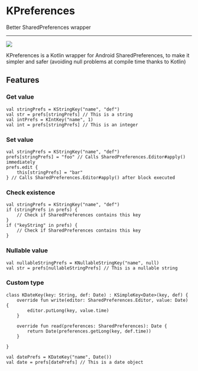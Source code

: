 # KPreferences

Better SharedPreferences wrapper

---

[![](https://jitpack.io/v/mariotaku/KPreferences.svg)](https://jitpack.io/#mariotaku/KPreferences)

KPreferences is a Kotlin wrapper for Android SharedPreferences, to make it simpler and safer (avoiding null problems at compile time thanks to Kotlin)

## Features

### Get value

````
val stringPrefs = KStringKey("name", "def")
val str = prefs[stringPrefs] // This is a string
val intPrefs = KIntKey("name", 1)
val int = prefs[stringPrefs] // This is an integer
````

### Set value

````
val stringPrefs = KStringKey("name", "def")
prefs[stringPrefs] = "foo" // Calls SharedPreferences.Editor#apply() immediately
prefs.edit {
    this[stringPrefs] = "bar"
} // Calls SharedPreferences.Editor#apply() after block executed
````

### Check existence

````
val stringPrefs = KStringKey("name", "def")
if (stringPrefs in prefs) {
    // Check if SharedPreferences contains this key
}
if ("keyString" in prefs) {
    // Check if SharedPreferences contains this key
}
````

### Nullable value

````
val nullableStringPrefs = KNullableStringKey("name", null)
val str = prefs[nullableStringPrefs] // This is a nullable string
````

### Custom type

````
class KDateKey(key: String, def: Date) : KSimpleKey<Date>(key, def) {
    override fun write(editor: SharedPreferences.Editor, value: Date) {
        editor.putLong(key, value.time)
    }

    override fun read(preferences: SharedPreferences): Date {
        return Date(preferences.getLong(key, def.time))
    }

}

val datePrefs = KDateKey("name", Date())
val date = prefs[datePrefs] // This is a date object
````
